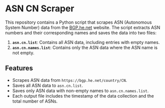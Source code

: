 # ASN CN Scraper

This repository contains a Python script that scrapes ASN (Autonomous System Number) data from the [BGP.he.net](https://bgp.he.net/country/CN) website. The script extracts ASN numbers and their corresponding names and saves the data into two files:

1. **`asn.cn.list`**: Contains all ASN data, including entries with empty names.
2. **`asn.cn.names.list`**: Contains only the ASN data where the ASN name is not empty.

## Features

- Scrapes ASN data from `https://bgp.he.net/country/CN`.
- Saves all ASN data to `asn.cn.list`.
- Saves only ASN data with non-empty names to `asn.cn.names.list`.
- Each output file includes the timestamp of the data collection and the total number of ASNs.


